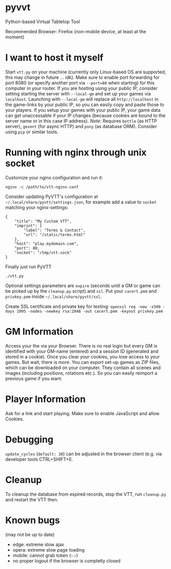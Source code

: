 # pyvvt
Python-based Virtual Tabletop Tool

Recommended Browser: Firefox (non-mobile device, at least at the moment)

# I want to host it myself
Start `vtt.py` on your machine (currently only Linux-based OS are supported, this may change in future ... idk). Make sure to enable port forwarding for port 8080 (or specify another port via `--port=80` when starting) for this computer in your router.
If you are hosting using your public IP, consider setting starting the server with `--local-gm` and set up your games via `localhost`. Launching with `--local-gm` will replace all `http://localhost` in the game-links by your public IP, so you can easily copy and paste those to your players. If you setup your games with your public IP, your game data can get unaccessable if your IP changes (because cookies are bound to the server name or in this case IP address).
*Note:* Requires `bottle` (as HTTP server), `gevent` (for async HTTP) and `pony` (as database ORM). Consider using `pip` or similar tools.

# Running with nginx through unix socket
Customize your nginx configuration and run it:
```
nginx -c /path/to/vtt-nginx.conf
```
Consider updating PyVTT's configuration at `~/.local/share/pyvtt/settings.json`, for example add a value to `socket` matching your nginx-settings:
```
{
	"title": "My Custom VTT",
	"imprint": {
		"label": "Terms & Contact",
		"url": "/static/terms.html"
	},
	"host": "play.mydomain.com",
	"port": 80,
	"socket": "/tmp/vtt.sock"
}
```
Finally just run PyVTT
```
./vtt.py
```

Optional settings parameters are `expire` (seconds until a GM or game can be picked up by the `cleanup.py` script) and `ssl`. Put your `cacert.pem` and `privkey.pem` inside `~/.local/share/pyvtt/ssl`.

Create SSL certificate and private key for testing:
```openssl req -new -x509 -days 1095 -nodes -newkey rsa:2048 -out cacert.pem -keyout privkey.pem```

# GM Information
Access your the via your Browser. There is no real login but every GM is identified with your GM-name (entered) and a session ID (generated and stored in a cookie). Once you clear your cookies, you lose access to your games. But wait, there is more.
You can export set-up games as ZIP files, which can be downloaded on your computer. They contain all scenes and images (including positions, rotations etc.). So you can easily reimport a previous game if you want.

# Player Information
Ask for a link and start playing. Make sure to enable JavaScript and allow Cookies.

# Debugging
`update_cycles` (`default: 30`) can be adjusted in the browser client (e.g. via developer tools CTRL+SHIFT+I).

# Cleanup
To cleanup the database from expired records, stop the VTT, run `cleanup.py` and restart the VTT then.

# Known bugs
(may not be up to date)
- edge: extreme slow ajax
- opera: extreme slow page loading
- mobile: cannot grab token (-.-)
- no proper logout if the browser is completly closed
